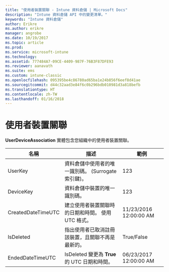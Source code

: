 ```yaml
---
title: "使用者裝置關聯 - Intune 資料倉儲 | Microsoft Docs"
description: "Intune 資料倉儲 API 中的變更清單。"
keywords: "Intune 資料倉儲"
author: Erikre
ms.author: erikre
manager: angrobe
ms.date: 10/19/2017
ms.topic: article
ms.prod: 
ms.service: microsoft-intune
ms.technology: 
ms.assetid: 777484A7-09CE-4409-987F-76B3F87DFE93
ms.reviewer: aanavath
ms.suite: ems
ms.custom: intune-classic
ms.openlocfilehash: 095395be4c86780ad65ba1e24b856f6eef8d41ae
ms.sourcegitcommit: d44c32aad3e84f6c0b296bdb010981d3a818befb
ms.translationtype: HT
ms.contentlocale: zh-TW
ms.lasthandoff: 01/16/2018
---
```

# <a name="user-device-association"></a>使用者裝置關聯

**UserDeviceAssociation** 實體包含您組織中的使用者裝置關聯。

| 名稱               | 描述                                                                                      | 範例                |
|--------------------|--------------------------------------------------------------------------------------------------|------------------------|
| UserKey            | 資料倉儲中使用者的唯一識別碼。 (Surrogate 索引鍵)。                              | 123                    |
| DeviceKey          | 資料倉儲中裝置的唯一識別碼。                                            | 123                    |
| CreatedDateTimeUTC | 建立使用者裝置關聯時的日期和時間。 使用 UTC 格式。                                | 11/23/2016 12:00:00 AM |
| IsDeleted          | 指出使用者已取消註冊該裝置，且關聯不再是最新的。 | True/False             |
| EndedDateTimeUTC   | IsDeleted 變更為 **True** 的 UTC 日期和時間。                                              | 06/23/2017 12:00:00 AM |
